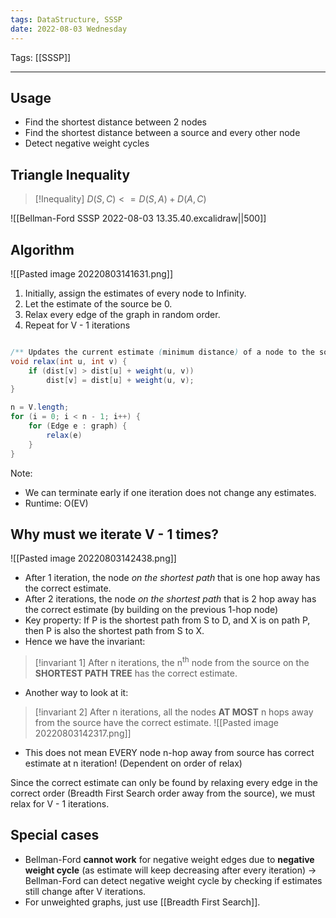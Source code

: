 ```yaml
---
tags: DataStructure, SSSP
date: 2022-08-03 Wednesday
---
```

Tags: [[SSSP]]
- - - - - - - - - - - - - - - - - - - - - - - - - - - - -   

## Usage

- Find the shortest distance between 2 nodes
- Find the shortest distance between a source and every other node
- Detect negative weight cycles

## Triangle Inequality

>[!Inequality]
>$D(S, C) <= D(S, A) + D(A, C)$

![[Bellman-Ford SSSP 2022-08-03 13.35.40.excalidraw||500]]

## Algorithm

![[Pasted image 20220803141631.png]]

1. Initially, assign the estimates of every node to Infinity.
2. Let the estimate of the source be 0.
3. Relax every edge of the graph in random order.
4. Repeat for V - 1 iterations

```java

/** Updates the current estimate (minimum distance) of a node to the source, by making used of Triangle Inequality. */
void relax(int u, int v) {
	if (dist[v] > dist[u] + weight(u, v))
		dist[v] = dist[u] + weight(u, v);
}

n = V.length;
for (i = 0; i < n - 1; i++) {
	for (Edge e : graph) {
		relax(e)
	}
}
```

Note: 
- We can terminate early if one iteration does not change any estimates.
- Runtime: O(EV)

## Why must we iterate V - 1 times?

![[Pasted image 20220803142438.png]]
- After 1 iteration, the node *on the shortest path* that is one hop away has the correct estimate.
- After 2 iterations, the node *on the shortest path* that is 2 hop away has the correct estimate (by building on the previous 1-hop node)
- Key property: If P is the shortest path from S to D, and X is on path P, then P is also the shortest path from S to X.
- Hence we have the invariant:

>[!invariant 1]
> After n iterations, the n<sup>th</sup> node from the source on the **SHORTEST PATH TREE** has the correct estimate. 

- Another way to look at it:

>[!invariant 2]
>After n iterations, all the nodes **AT MOST** n hops away from the source have the correct estimate.
>![[Pasted image 20220803142317.png]]

- This does not mean EVERY node n-hop away from source has correct estimate at n iteration! (Dependent on order of relax) 

Since the correct estimate can only be found by relaxing every edge in the correct order (Breadth First Search order away from the source), we must relax for V - 1 iterations.

## Special cases
- Bellman-Ford **cannot work** for negative weight edges due to **negative weight cycle** (as estimate will keep decreasing after every iteration) → Bellman-Ford can detect negative weight cycle by checking if estimates still change after V iterations.
- For unweighted graphs, just use [[Breadth First Search]].